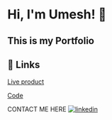 # Hi, I'm Umesh! 👋


## This is my Portfolio



## 🔗 Links

[Live product](https://umeshdhariwal.github.io/Alarm-Clock-main) 

[Code](https://github.com/UmeshDhariwal/Alarm-Clock-main/tree/main) 


CONTACT ME HERE [![linkedin](https://img.shields.io/badge/linkedin-0A66C2?style=for-the-badge&logo=linkedin&logoColor=white)](https://www.linkedin.com/in/umesh-dhariwal-1724292b8/)



